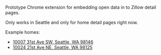 Prototype Chrome extension for embedding open data in to Zillow detail pages.

Only works in Seattle and only for home detail pages right now.

Example homes:

- [10007 31st Ave SW, Seattle, WA 98146](http://www.zillow.com/homedetails/10007-31st-Ave-SW-Seattle-WA-98146/49038210_zpid/)
- [10024 21st Ave NE, Seattle, WA 98125](http://www.zillow.com/homedetails/10024-21st-Ave-NE-Seattle-WA-98125/48946982_zpid/)
